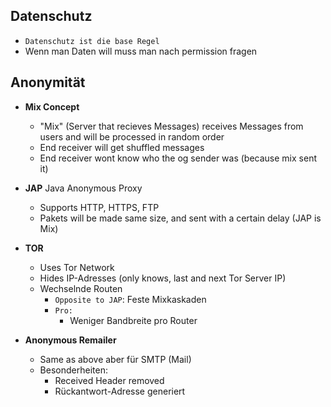 ## Datenschutz
- `Datenschutz ist die base Regel`
- Wenn man Daten will muss man nach permission fragen 

## Anonymität
- **Mix Concept**
  - "Mix" (Server that recieves Messages) receives Messages from users and will be processed in random order
  - End receiver will get shuffled messages
  - End receiver wont know who the og sender was (because mix sent it)
  
- **JAP** Java Anonymous Proxy
  - Supports HTTP, HTTPS, FTP
  - Pakets will be made same size, and sent with a certain delay (JAP is Mix)

- **TOR** 
  - Uses Tor Network
  - Hides IP-Adresses (only knows, last and next Tor Server IP)
  - Wechselnde Routen
    - `Opposite to JAP`: Feste Mixkaskaden
    - `Pro:`
      - Weniger Bandbreite pro Router

- **Anonymous Remailer**
  - Same as above aber für SMTP (Mail)
  - Besonderheiten:
    - Received Header removed
    - Rückantwort-Adresse generiert